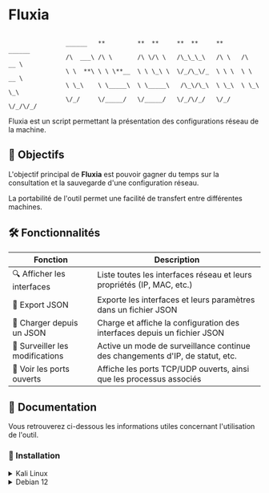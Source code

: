 # Fluxia

```

                ______   **         **  **     **  **     **     ______    
                /\  ___\ /\ \       /\ \/\ \   /\_\_\_\   /\ \   /\  __ \   
                \ \  **\ \ \ \**__  \ \ \_\ \  \/_/\_\/_  \ \ \  \ \  __ \  
                \ \_\    \ \_____\  \ \_____\   /\_\/\_\  \ \_\  \ \_\ \_\ 
                \/_/     \/_____/   \/_____/   \/_/\/_/   \/_/   \/_/\/_/ 

```

Fluxia est un script permettant la présentation des configurations réseau de la machine.


## 🎯 Objectifs

L'objectif principal de **Fluxia** est pouvoir gagner du temps sur la consultation et la sauvegarde d'une configuration réseau.

La portabilité de l'outil permet une facilité de transfert entre différentes machines. 


## 🛠️ Fonctionnalités

| Fonction                          | Description |
|----------------------------------|-------------|
| 🔍 Afficher les interfaces       | Liste toutes les interfaces réseau et leurs propriétés (IP, MAC, etc.) |
| 📁 Export JSON                   | Exporte les interfaces et leurs paramètres dans un fichier JSON |
| 📁 Charger depuis un JSON        | Charge et affiche la configuration des interfaces depuis un fichier JSON |
| 📡 Surveiller les modifications  | Active un mode de surveillance continue des changements d'IP, de statut, etc. |
| 🔐 Voir les ports ouverts        | Affiche les ports TCP/UDP ouverts, ainsi que les processus associés |

## 📖 Documentation

Vous retrouverez ci-dessous les informations utiles concernant l'utilisation de l'outil.


### 🔧 Installation

<details><summary>Kali Linux</summary>

```
git clone https://github.com/leZenfr/fluxia.git

python3 -m venv <nom>
source <nom>/bin/activate

cd fluxia
```

Installation des dépendances 
```
python ./install.py
```

### ⚙️ Utilisation

#### Pour lancer l'interface via le menu.
```
python ./app.py
```

#### Pour utiliser le tool via les arguments.

```
python ./app.py [-h] [-r FICHIER] [-w FICHIER] [-m] [-v]
```

</details>

<details><summary>Debian 12</summary>

Préparation de la machine
```
apt install git-all
apt install python3-pip
apt install python3.11-venv
```

```
git clone https://github.com/leZenfr/fluxia.git

python3 -m venv <nom>
source <nom>/bin/activate

cd fluxia
```


Installation des dépendances 
```
python ./install.py
```

### ⚙️ Utilisation

#### Pour lancer l'interface via le menu.
```
python ./app.py
```

#### Pour utiliser le tool via les arguments.

```
python ./app.py [-h] [-r FICHIER] [-w FICHIER] [-m] [-v]
```

</details>




